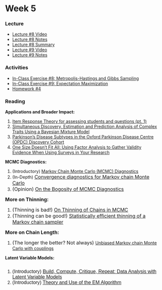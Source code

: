 # Week 5

### Lecture
- [Lecture #8 Video](https://youtu.be/y1WNKlA1ZhU)
- [Lecture #8 Notes](https://github.com/onefishy/am207/blob/master/Lectures/lecture_8_notes.ipynb)
- [Lecture #8 Summary](https://github.com/onefishy/am207/blob/master/Lectures/lecture_8_summary.ipynb)
- [Lecture #9 Video](https://youtu.be/KWv5k1QaXIk)
- [Lecture #9 Notes](https://github.com/onefishy/am207/blob/master/Lectures/lecture_9_notes.ipynb)

### Activities
- [In-Class Exercise #8: Metropolis-Hastings and Gibbs Sampling](https://deepnote.com/project/AM207Fall202108-MH-and-Gibbs-_-uidW8qQXy-mQ6w0LJ7-w)
- [In-Class Exercise #9: Expectation Maximization](https://deepnote.com/project/AM207Fall202109-expectation-maximization-l6HX_UP8RXCBD7K5DvSAvg)
- [Homework #4](https://github.com/onefishy/am207/blob/master/HW/AM207_HW4.ipynb)

### Reading
<p><strong>Applications and Broader Impact:</strong></p>
<ol>
    <li><a class="inline_disabled" href="https://medium.com/@lucabenedetto/advantages-in-using-item-response-theory-for-assessing-students-and-more-4a9665258863" target="_blank" rel="noopener">Item Response Theory for assessing students and questions (pt. 1)</a></li>
    <li><a class="inline_disabled" href="https://journals.plos.org/plosgenetics/article?id=10.1371/journal.pgen.1004969" target="_blank" rel="noopener">Simultaneous Discovery, Estimation and Prediction Analysis of Complex Traits Using a Bayesian Mixture Model</a></li>
    <li><a class="inline_disabled" href="https://content.iospress.com/articles/journal-of-parkinsons-disease/jpd140523" target="_blank" rel="noopener">Parkinson&rsquo;s Disease Subtypes in the Oxford Parkinson Disease Centre (OPDC) Discovery Cohort</a></li>
    <li><a class="inline_disabled" href="https://www.ncbi.nlm.nih.gov/pmc/articles/PMC6757227/" target="_blank" rel="noopener">One Size Doesn&rsquo;t Fit All: Using Factor Analysis to Gather Validity Evidence When Using Surveys in Your Research</a></li>
</ol>
<p><strong>MCMC Diagnostics:</strong></p>
<ol>
    <li>(Introductory) <a href="https://www.statlect.com/fundamentals-of-statistics/Markov-Chain-Monte-Carlo-diagnostics">Markov Chain Monte Carlo (MCMC) Diagnostics</a></li>
    <li>(In-Depth)&nbsp;<a href="https://arxiv.org/pdf/1909.11827.pdf"><span style="font-family: inherit; font-size: 1rem;">Convergence diagnostics for Markov chain Monte Carlo</span></a></li>
    <li><span style="font-family: inherit; font-size: 1rem;">(Opinion) <a href="http://users.stat.umn.edu/~geyer/mcmc/diag.html">On the Bogosity of MCMC Diagnostics</a></span></li>
</ol>
<p><strong><span style="font-family: inherit; font-size: 1rem;">More on Thinning:</span></strong></p>
<ol>
    <li><span style="font-family: inherit; font-size: 1rem;">(Thinning is bad!) <a href="https://besjournals.onlinelibrary.wiley.com/doi/epdf/10.1111/j.2041-210X.2011.00131.x">On Thinning of Chains in MCMC</a></span></li>
    <li><span style="font-family: inherit; font-size: 1rem;">(Thinning can be good!) <a href="https://arxiv.org/pdf/1510.07727.pdf">Statistically efficient thinning of a Markov chain sampler</a></span></li>
</ol>
<p><strong><span style="font-family: inherit; font-size: 1rem;">More on Chain Length:</span></strong></p>
<ol>
    <li><span style="font-family: inherit; font-size: 1rem;"><span style="font-family: inherit; font-size: 1rem;">(The longer the better? Not always) </span></span><a href="https://arxiv.org/pdf/1708.03625.pdf">Unbiased Markov chain Monte Carlo with couplings</a></li>
</ol>
<p><strong>Latent Variable Models:</strong></p>
<div class="page" title="Page 1">
    <div class="section">
        <div class="layoutArea">
            <div class="column">
                <ol>
                    <li><span style="font-family: sans-serif; font-size: 1rem;">(Introductory) </span><a href="http://www.cs.columbia.edu/~blei/papers/Blei2014b.pdf"><span style="font-family: sans-serif; font-size: 1rem;">Build, Compute, Critique, Repeat: Data Analysis with Latent Variable Models</span></a></li>
                    <li><span style="font-family: sans-serif; font-size: 1rem;">(Introductory) </span><a href="http://mayagupta.org/publications/EMbookGuptaChen2010.pdf"><span style="font-family: sans-serif; font-size: 1rem;">Theory and Use of the EM Algorithm</span></a></li>
                </ol>
                <p>&nbsp;</p>
            </div>
        </div>
    </div>
</div>
